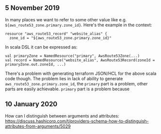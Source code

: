 ## 5 November 2019

In many places we want to refer to some other value like e.g. `${aws_route53_zone.primary.zone_id}`. Here's the example 
in the context:

```
resource "aws_route53_record" "website_alias" {
  zone_id = "${aws_route53_zone.primary.zone_id}"
```

In scala DSL it can be expressed as:

```
val primaryZone = NamedResource("primary", AwsRoute53Zone(...)
val record = NamedResource("website_alias", AwsRoute53Record(zoneId = primaryZone.out.zoneId, ...)
```

There's a problem with generating terraform JSON/HCL for the above scala code though. The problem lies in 
lack of ability to generate `aws_route53_zone.primary.zone_id`, the `primary` part is a problem, other
parts are easily achievable. `primary` part is a problem because 
 
## 10 January 2020
How can I distinguish between arguments and attributes: 
https://discuss.hashicorp.com/t/providers-schema-how-to-distinguish-attributes-from-arguments/5029 